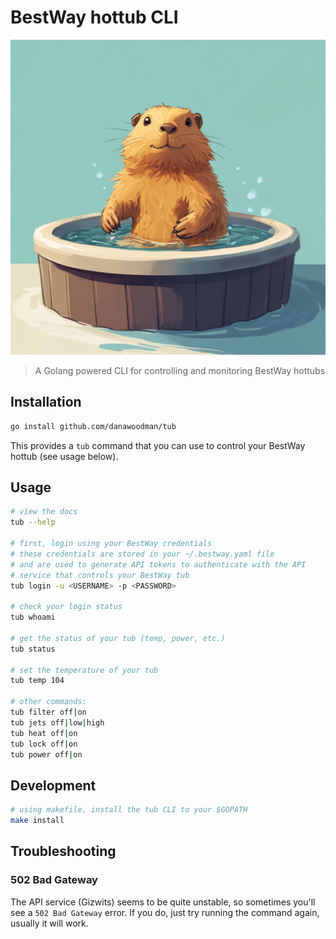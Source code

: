 # BestWay hottub CLI

![tub](gopher-tub.png)

> A Golang powered CLI for controlling and monitoring BestWay hottubs

## Installation

```sh
go install github.com/danawoodman/tub
```

This provides a `tub` command that you can use to control your BestWay hottub (see usage below).

## Usage

```sh
# view the docs
tub --help

# first, login using your BestWay credentials
# these credentials are stored in your ~/.bestway.yaml file
# and are used to generate API tokens to authenticate with the API
# service that controls your BestWay tub
tub login -u <USERNAME> -p <PASSWORD>

# check your login status
tub whoami

# get the status of your tub (temp, power, etc.)
tub status

# set the temperature of your tub
tub temp 104

# other commands:
tub filter off|on
tub jets off|low|high
tub heat off|on
tub lock off|on
tub power off|on
```

## Development

```sh
# using makefile, install the tub CLI to your $GOPATH
make install
```

## Troubleshooting

### 502 Bad Gateway

The API service (Gizwits) seems to be quite unstable, so sometimes you'll see a `502 Bad Gateway` error. If you do, just try running the command again, usually it will work.
